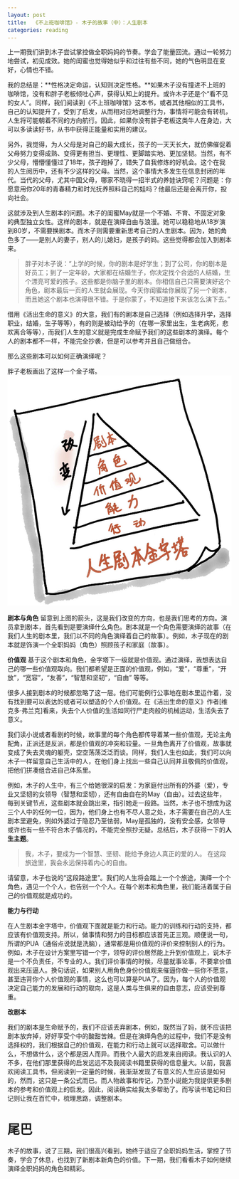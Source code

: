 ```yaml
---
layout: post
title:  《不上班咖啡馆》- 木子的故事（中）：人生剧本
categories: reading
---
```


上一期我们讲到木子尝试掌控做全职妈妈的节奏。学会了能量回流。通过一轮努力地尝试，初见成效。她的闺蜜也觉得她似乎和过往有些不同，她的气色明显在变好，心情也不错。

我的总结是：**性格决定命运，认知则决定性格。**如果木子没有撞进不上班的咖啡馆，没有和胖子老板倾吐心声，获得认知上的提升。或许木子还是个“看不见的女人”。同样，我们阅读到《不上班咖啡馆》这本书，或者其他相似的工具书，自己的认知提升了，受到了启发，从而相对应地调整行为，事情将可能会有转机，人生将可能朝着不同的方向航行。因此，如果你没有胖子老板这类牛人在身边，大可以多读读好书，从书中获得正能量和实用的建议。

另外，我觉得，为人父母是对自己的最大成长，孩子的一天天长大，就仿佛催促着父母努力变得成熟、变得更有担当、更理性、更脚踏实地、更加坚韧。当然，有不少父母，懵懵懂懂过了18年，孩子跑掉了，错失了自我修炼的好机会。这个在我的人生阅历中，还有不少这样的父母。当然，这个事情大多发生在信息封闭的年代。当代的父母，尤其中国父母，哪家不晓得一招半式的养娃诀窍呢？问题是：你愿意用你20年的青春精力和时光抚养照料自己的娃吗？他最后还是会离开你，投向社会。

这就涉及到人生剧本的问题。木子的闺蜜May就是一个不婚、不育、不固定对象的典型独立女性。这样的剧本，就是在演绎自由与浪漫。她可以稳稳地从18岁演到80岁，不需要换剧本。而木子则需要重新思考自己的人生剧本。因为，她的角色多了——是别人的妻子，别人的儿媳妇，是孩子的妈。这些觉得都会加入到剧本来。

> 胖子对木子说：“上学的时候，你的剧本是好学生；到了公司，你的剧本是好员工；到了一定年龄，大家都在结婚生子，你决定找个合适的人结婚，生个漂亮可爱的孩子。这些都是你脑子里的剧本。你相信自己只需要演好这个角色，剧本最后一页的人生就会展现。今天你闺蜜给你展现了另一个剧本，而且她这个剧本也演得很不错。于是你蒙了，不知道接下来该怎么演下去。”

借用《活出生命的意义》的大意，我们有的剧本是自己选择（例如选择升学，选择职业，结婚，生子等等），有的则是被动给予的（在哪一家里出生，生老病死，悲欢离合等等），而我们人生的意义就是完成生命赋予我们的这些剧本的演绎。每个人的剧本都不一样，不能完全抄袭，但是可以参考并且自己做组合。

那么这些剧本可以如何正确演绎呢？

胖子老板画出了这样一个金子塔。
![不上班咖啡馆-人生剧本金字塔.png](/assets/%E4%B8%8D%E4%B8%8A%E7%8F%AD%E5%92%96%E5%95%A1%E9%A6%86-%E4%BA%BA%E7%94%9F%E5%89%A7%E6%9C%AC%E9%87%91%E5%AD%97%E5%A1%94.png)

**剧本与角色**
留意到上图的箭头，这是我们改变的方向，也是我们思考的方向。演员拿到剧本，首先看到是要演绎什么角色。剧本就是一个角色需要演绎的故事（在我们人生的剧本里，我们以不同的角色演绎着自己的故事）。例如，木子现在的剧本就是饰演一个全职妈妈（角色）照顾孩子和家庭（故事）。

**价值观**
基于这个剧本和角色，金字塔下一级就是价值观。通过演绎，我想表达自己的哪一些价值观取向。我们都希望是正面的价值观，例如，“爱”，“尊重”，“开放”，“宽容”，“友善”，“智慧和坚韧”，“自由” 等等。

很多人接到剧本的时候都忽略了这一层。他们可能例行公事地在剧本里运作着，没有找到要可以表达的或者可以塑造的个人价值观。在《活出生命的意义》作者[维克多·弗兰克]看来，失去个人价值的生活如同行尸走肉般的机械运动，生活失去了意义。

我们读小说或者看剧的时候，故事里的每个角色都传导着某一些价值观，无论主角配角，正派还是反派，都是价值观的冲突和较量。一旦角色离开了价值观，故事就变成了失去灵魂的躯壳，空空荡荡泛泛而谈。同样，我们人生也如此，我们可以向木子一样留意自己生活中的人，在他们身上找出一些自己认同并且敬佩的价值观，把他们拼凑组合进自己体系里。

例如，木子的人生中，有三个给她很深的启发：为家庭付出所有的外婆（爱），专业又坚韧的女领导（智慧和坚韧），还有自由自在的May（自由）。过去这些年，每到关键节点，这些剧本就会跳出来，指引她走一段路。当然，木子也不想成为这三个人中的任何一位，因为，他们身上也有不尽人意之处，木子需要在自己的人生剧本里避免，例如外婆过于隐忍乃至怯弱，May是孤独的，没有安全感，女领导或许也有一些不符合木子情况的，不能完全照抄无疑。总结后，木子获得一下的**人生主题**。 

> 我，木子，要成为一个智慧、坚韧、能给予身边人真正的爱的人。 在这段旅途里，我会永远保持着内心的自由。

请留意，木子也说的“这段路途里”。我们的人生将会踏上一个个旅途，演绎一个个角色，遇见一个个人，也告别一个个人。在每个剧本和角色里，我们能活着属于自己的价值观就是成功的。

**能力与行动**

在人生剧本金字塔中，价值观下面就是能力和行动。能力的训练和行动的支持，都应该有价值观支持。所以，做事情和努力的目标都应该首先正三观。顺便说一句，所谓的PUA（通俗点说就是洗脑），通常都是用价值观的评价来控制别人的行为。例如，木子在设计方案里写错一个字，领导的评价居然能上升到价值观上，说木子是一个不负责任，不专业的人。我们评价事情的时候，尽量就事论事，不要拿价值观出来压逼人。换句话说，如果别人用角色身份价值观来催逼你做一些你不愿意，甚至违背你个人价值观的事情，这么也可以算是PUA了。因为，每个人的价值观决定自己能力的发展和行动的取向，这是人类与生俱来的自由意志，应该受到尊重。

**改剧本**

我们的剧本是生命赋予的，我们不应该丢弃剧本，例如，既然当了妈，就不应该把剧本放弃掉，好好享受个中的酸甜苦辣。但是在演绎角色的过程中，我们不是没有选择权的，我们根据自己的价值观，在能力和行动上就可以选择取舍。可以做什么，不想做什么，这个都是因人而异。而我个人最大的启发来自阅读。我认识的人不多，在他们那里获得的启发远远不及我阅读书籍里获得的信息量大。以前，我喜欢阅读工具书，但阅读到一定量的时候，我渐渐发现了有意义的人生应该是如何的，然而，这只是一条公式而已。而人物故事和传记，乃至小说能为我提供更多剧本的参考和价值观上的启发。因此，阅读确实给我太多帮助了。而写读书笔记和日记则让我在百忙中，梳理思路，调整剧本。


# 尾巴

木子的故事，说了三期，我们很高兴看到，她终于适应了全职妈妈生活，掌控了节奏，学会了休息，也找到了新剧本新角色的价值。下一期，我们看看木子如何继续演绎全职妈妈的角色和精彩。
<!--stackedit_data:
eyJoaXN0b3J5IjpbMTEzMDgxOTE2MywxMzE5MTQ1MzUyLC0xND
I5NTkyODY1LC00MDAzNjI4NywtMTI0MTkyMzU0OCwxNTk3NTAz
MTldfQ==
-->